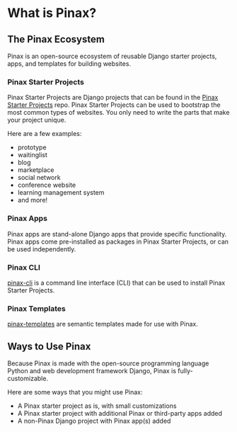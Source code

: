 # What is Pinax?

## The Pinax Ecosystem

Pinax is an open-source ecosystem of reusable Django starter projects, apps, and templates for building websites.

### Pinax Starter Projects

Pinax Starter Projects are Django projects that can be found in the [Pinax Starter Projects](https://github.com/pinax/pinax-starter-projects) repo. Pinax Starter Projects can be used to bootstrap the most common types of websites. You only need to write the parts that make your project unique.

Here are a few examples:
* prototype
* waitinglist
* blog
* marketplace
* social network
* conference website
* learning management system
* and more!

### Pinax Apps

Pinax apps are stand-alone Django apps that provide specific functionality. Pinax apps come pre-installed as packages in Pinax Starter Projects, or can be used independently.

### Pinax CLI

[pinax-cli](https://github.com/pinax/pinax-cli) is a command line interface (CLI) that can be used to install Pinax Starter Projects.

### Pinax Templates

[pinax-templates](https://github.com/pinax/pinax-templates) are semantic templates made for use with Pinax.

## Ways to Use Pinax

Because Pinax is made with the open-source programming language Python and web development framework Django, Pinax is fully-customizable. 

Here are some ways that you might use Pinax:
* A Pinax starter project as is, with small customizations
* A Pinax starter project with additional Pinax or third-party apps added
* A non-Pinax Django project with Pinax app(s) added

